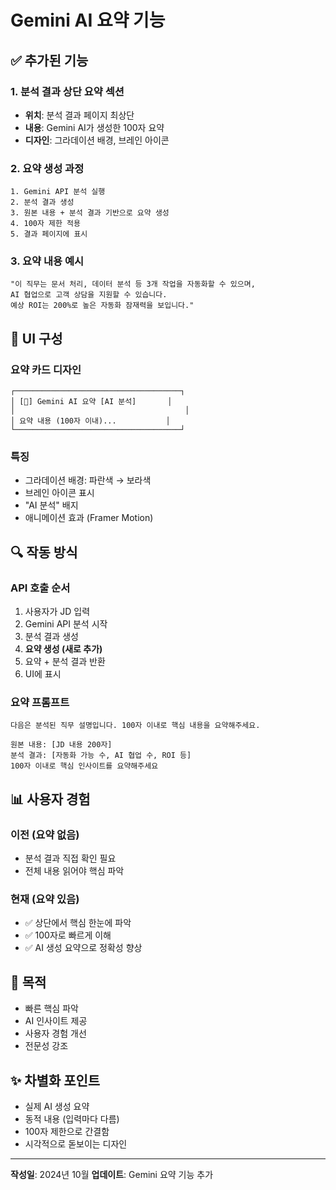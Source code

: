 # Gemini AI 요약 기능

## ✅ 추가된 기능

### 1. 분석 결과 상단 요약 섹션
- **위치**: 분석 결과 페이지 최상단
- **내용**: Gemini AI가 생성한 100자 요약
- **디자인**: 그라데이션 배경, 브레인 아이콘

### 2. 요약 생성 과정
```
1. Gemini API 분석 실행
2. 분석 결과 생성
3. 원본 내용 + 분석 결과 기반으로 요약 생성
4. 100자 제한 적용
5. 결과 페이지에 표시
```

### 3. 요약 내용 예시
```
"이 직무는 문서 처리, 데이터 분석 등 3개 작업을 자동화할 수 있으며, 
AI 협업으로 고객 상담을 지원할 수 있습니다. 
예상 ROI는 200%로 높은 자동화 잠재력을 보입니다."
```

## 🎨 UI 구성

### 요약 카드 디자인
```
┌─────────────────────────────────────┐
│ [🧠] Gemini AI 요약 [AI 분석]       │
│                                      │
│ 요약 내용 (100자 이내)...           │
└─────────────────────────────────────┘
```

### 특징
- 그라데이션 배경: 파란색 → 보라색
- 브레인 아이콘 표시
- "AI 분석" 배지
- 애니메이션 효과 (Framer Motion)

## 🔍 작동 방식

### API 호출 순서
1. 사용자가 JD 입력
2. Gemini API 분석 시작
3. 분석 결과 생성
4. **요약 생성 (새로 추가)**
5. 요약 + 분석 결과 반환
6. UI에 표시

### 요약 프롬프트
```
다음은 분석된 직무 설명입니다. 100자 이내로 핵심 내용을 요약해주세요.

원본 내용: [JD 내용 200자]
분석 결과: [자동화 가능 수, AI 협업 수, ROI 등]
100자 이내로 핵심 인사이트를 요약해주세요
```

## 📊 사용자 경험

### 이전 (요약 없음)
- 분석 결과 직접 확인 필요
- 전체 내용 읽어야 핵심 파악

### 현재 (요약 있음)
- ✅ 상단에서 핵심 한눈에 파악
- ✅ 100자로 빠르게 이해
- ✅ AI 생성 요약으로 정확성 향상

## 🎯 목적
- 빠른 핵심 파악
- AI 인사이트 제공
- 사용자 경험 개선
- 전문성 강조

## ✨ 차별화 포인트
- 실제 AI 생성 요약
- 동적 내용 (입력마다 다름)
- 100자 제한으로 간결함
- 시각적으로 돋보이는 디자인

---
**작성일**: 2024년 10월
**업데이트**: Gemini 요약 기능 추가
